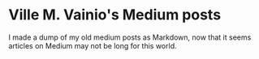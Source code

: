 # Ville M. Vainio's Medium posts

I made a dump of my old medium posts as Markdown,
now that it seems articles on Medium may not be long for this
world.
